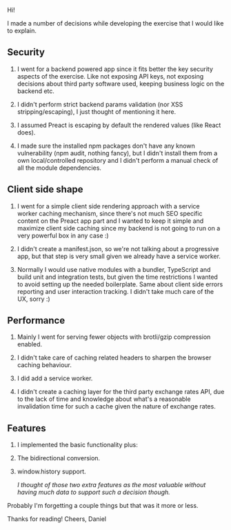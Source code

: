 Hi!

I made a number of decisions while developing the exercise that I would like to explain.

## Security

1. I went for a backend powered app since it fits better the key security aspects of the exercise. Like not exposing API keys, not exposing decisions about third party software used, keeping business logic on the backend etc.

2. I didn't perform strict backend params validation (nor XSS stripping/escaping), I just thought of mentioning it here.

3. I assumed Preact is escaping by default the rendered values (like React does).

4. I made sure the installed npm packages don't have any known vulnerability (npm audit, nothing fancy), but I didn't install them from a own local/controlled repository and I didn't perform a manual check of all the module dependencies.

## Client side shape

 1. I went for a simple client side rendering approach with a service   
    worker caching mechanism, since there's not much SEO specific
    content on the Preact app part and I wanted to keep it simple and
    maximize client side caching since my backend is not going to run
    on a very powerful box in any case :) 
    
 2. I didn't create a manifest.json, so we're not talking about a progressive app, but
    that step is very small given we already have a service worker.
    
 3. Normally I would use native modules with a bundler, TypeScript
    and build unit and integration tests, but given the time
    restrictions I wanted to avoid setting up the needed boilerplate.
    Same about client side errors reporting and user interaction
    tracking. I didn't take much care of the UX, sorry :)

## Performance

 1. Mainly I went for serving fewer objects with brotli/gzip compression
    enabled.
    
 2. I didn't take care of caching related headers to sharpen the browser
    caching behaviour.
    
 3. I did add a service worker.
 
 4. I didn't create a caching layer for the third party exchange rates
    API, due to the lack of time and knowledge about what's a reasonable
    invalidation time for such a cache given the nature of exchange
    rates.

## Features

 1. I implemented the basic functionality plus:
 
 2. The bidirectional conversion.
 
 3. window.history support.

	*I thought of those two extra features as the most valuable without having much data to support such a decision though.*

Probably I'm forgetting a couple things but that was it more or less.

Thanks for reading!
Cheers,
Daniel